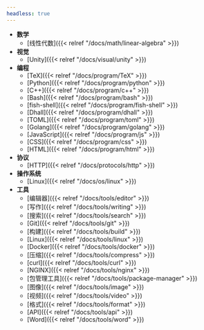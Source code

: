 ```yaml
---
headless: true
---
```


- **数学**
  - [线性代数]({{< relref "/docs/math/linear-algebra" >}})
- **视觉**
  - [Unity]({{< relref "/docs/visual/unity" >}})
- **编程**
  - [TeX]({{< relref "/docs/program/TeX" >}})
  - [Python]({{< relref "/docs/program/python" >}})
  - [C++]({{< relref "/docs/program/c++" >}})
  - [Bash]({{< relref "/docs/program/bash" >}})
  - [fish-shell]({{< relref "/docs/program/fish-shell" >}})
  - [Dhall]({{< relref "/docs/program/dhall" >}})
  - [TOML]({{< relref "/docs/program/toml" >}})
  - [Golang]({{< relref "/docs/program/golang" >}})
  - [JavaScript]({{< relref "/docs/program/js" >}})
  - [CSS]({{< relref "/docs/program/css" >}})
  - [HTML]({{< relref "/docs/program/html" >}})
- **协议**
  - [HTTP]({{< relref "/docs/protocols/http" >}})
- **操作系统**
  - [Linux]({{< relref "/docs/os/linux" >}})
- **工具**
  - [编辑器]({{< relref "/docs/tools/editor" >}})
  - [写作]({{< relref "/docs/tools/writing" >}})
  - [搜索]({{< relref "/docs/tools/search" >}})
  - [Git]({{< relref "/docs/tools/git" >}})
  - [构建]({{< relref "/docs/tools/build" >}})
  - [Linux]({{< relref "/docs/tools/linux" >}})
  - [Docker]({{< relref "/docs/tools/docker" >}})
  - [压缩]({{< relref "/docs/tools/compress" >}})
  - [curl]({{< relref "/docs/tools/curl" >}})
  - [NGINX]({{< relref "/docs/tools/nginx" >}})
  - [包管理工具]({{< relref "/docs/tools/package-manager" >}})
  - [图像]({{< relref "/docs/tools/image" >}})
  - [视频]({{< relref "/docs/tools/video" >}})
  - [格式]({{< relref "/docs/tools/format" >}})
  - [API]({{< relref "/docs/tools/api" >}})
  - [Word]({{< relref "/docs/tools/word" >}})
